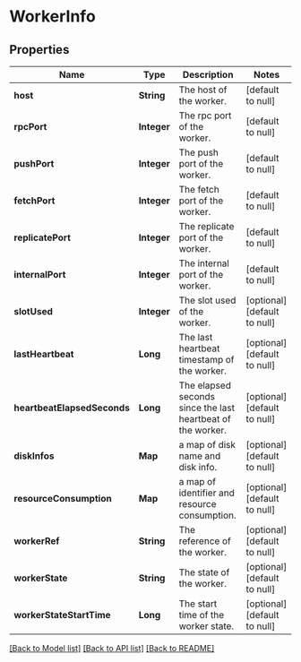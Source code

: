 # WorkerInfo
## Properties

| Name | Type | Description | Notes |
|------------ | ------------- | ------------- | -------------|
| **host** | **String** | The host of the worker. | [default to null] |
| **rpcPort** | **Integer** | The rpc port of the worker. | [default to null] |
| **pushPort** | **Integer** | The push port of the worker. | [default to null] |
| **fetchPort** | **Integer** | The fetch port of the worker. | [default to null] |
| **replicatePort** | **Integer** | The replicate port of the worker. | [default to null] |
| **internalPort** | **Integer** | The internal port of the worker. | [default to null] |
| **slotUsed** | **Integer** | The slot used of the worker. | [optional] [default to null] |
| **lastHeartbeat** | **Long** | The last heartbeat timestamp of the worker. | [optional] [default to null] |
| **heartbeatElapsedSeconds** | **Long** | The elapsed seconds since the last heartbeat of the worker. | [optional] [default to null] |
| **diskInfos** | **Map** | a map of disk name and disk info. | [optional] [default to null] |
| **resourceConsumption** | **Map** | a map of identifier and resource consumption. | [optional] [default to null] |
| **workerRef** | **String** | The reference of the worker. | [optional] [default to null] |
| **workerState** | **String** | The state of the worker. | [optional] [default to null] |
| **workerStateStartTime** | **Long** | The start time of the worker state. | [optional] [default to null] |

[[Back to Model list]](../README.md#documentation-for-models) [[Back to API list]](../README.md#documentation-for-api-endpoints) [[Back to README]](../README.md)


